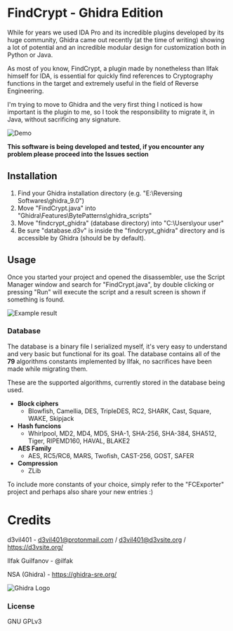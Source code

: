 # FindCrypt - Ghidra Edition

While for years we used IDA Pro and its incredible plugins developed by its huge community, Ghidra came out recently (at the time of writing) showing a lot of potential and an incredible modular design for customization both in Python or Java.

As most of you know, FindCrypt, a plugin made by nonetheless than Ilfak himself for IDA, is essential for quickly find references to Cryptography functions in the target and extremely useful in the field of Reverse Engineering.

I'm trying to move to Ghidra and the very first thing I noticed is how important is the plugin to me, so I took the responsibility to migrate it, in Java, without sacrificing any signature.

![Demo](https://puu.sh/D8HVe/f75ea40074.gif)

**This software is being developed and tested, if you encounter any problem please proceed into the Issues section**

## Installation

1. Find your Ghidra installation directory (e.g. "E:\Reversing Softwares\ghidra_9.0")
2. Move "FindCrypt.java" into "Ghidra\Features\BytePatterns\ghidra_scripts"
3. Move "findcrypt_ghidra" (database directory) into "C:\Users\your user\"
4. Be sure "database.d3v" is inside the "findcrypt_ghidra" directory and is accessible by Ghidra (should be by default).

## Usage

Once you started your project and opened the disassembler, use the Script Manager window and search for "FindCrypt.java",
by double clicking or pressing "Run" will execute the script and a result screen is shown if something is found.

![Example result](https://puu.sh/D8HKE/ccd8a3c479.png)

### Database

The database is a binary file I serialized myself, it's very easy to understand and very basic but functional for its goal.
The database contains all of the **79** algorithms constants implemented by Ilfak, no sacrifices have been made while migrating them.

These are the supported algorithms, currently stored in the database being used.

* **Block ciphers**
    * Blowfish, Camellia, DES, TripleDES, RC2, SHARK, Cast, Square, WAKE, Skipjack 
* **Hash funcions** 
    * Whirlpool, MD2, MD4, MD5, SHA-1, SHA-256, SHA-384, SHA512, Tiger, RIPEMD160, HAVAL, BLAKE2
* **AES Family**
    * AES, RC5/RC6, MARS, Twofish, CAST-256, GOST, SAFER 
* **Compression** 
    * ZLib 

To include more constants of your choice, simply refer to the "FCExporter" project and perhaps also share your new entries :)

# Credits
d3vil401 - d3vil401@protonmail.com / d3vil401@d3vsite.org / https://d3vsite.org/ 

Ilfak Guilfanov - @ilfak

NSA (Ghidra) - https://ghidra-sre.org/


![Ghidra Logo](https://media.defense.gov/2019/Mar/05/2002096238/400/400/0/190503-D-IM742-3002.PNG)

### License

GNU GPLv3
